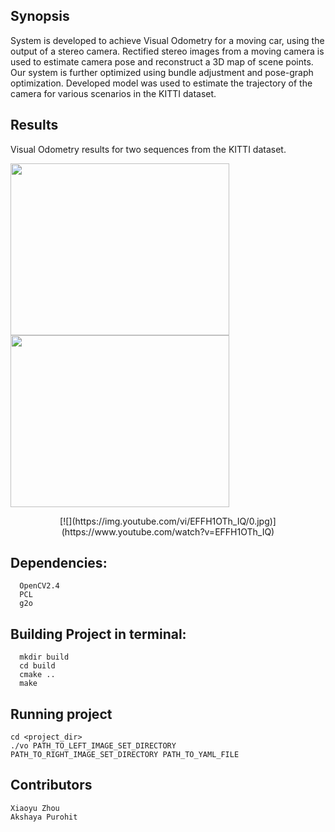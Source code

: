 ## Synopsis
System is developed to achieve Visual Odometry for a moving car, using the output of a stereo camera. Rectified stereo images from a moving camera is used to estimate camera pose and reconstruct a 3D map of scene points. Our system is further optimized using bundle adjustment and pose-graph optimization. Developed model was used to estimate the trajectory of the camera for various scenarios in the KITTI dataset.

## Results

Visual Odometry results for two sequences from the KITTI dataset.

<img src="https://raw.githubusercontent.com/akshayapurohit23/Stereo-Visual-Odometry/master/assets/Images/Seq06.png" width=350 height=275 align="middle" >     <img src="https://raw.githubusercontent.com/akshayapurohit23/Stereo-Visual-Odometry/master/assets/Images/Seq09.png" width=350 height=275 align="middle" >

<p align="middle">
[![](https://img.youtube.com/vi/EFFH1OTh_IQ/0.jpg)](https://www.youtube.com/watch?v=EFFH1OTh_IQ)
</p>

## Dependencies:
```
  OpenCV2.4
  PCL
  g2o
```

## Building Project in terminal:
```
  mkdir build
  cd build
  cmake ..
  make
```

##  Running project
```
cd <project_dir>
./vo PATH_TO_LEFT_IMAGE_SET_DIRECTORY PATH_TO_RIGHT_IMAGE_SET_DIRECTORY PATH_TO_YAML_FILE
```

## Contributors
```
Xiaoyu Zhou
Akshaya Purohit
```
